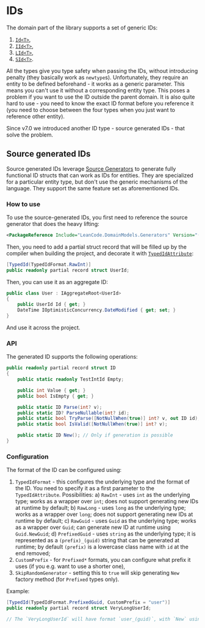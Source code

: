 # IDs

The domain part of the library supports a set of generic IDs:

1. [`Id<T>`](../../src/Domain/LeanCode.DomainModels/Model/Id.cs),
2. [`IId<T>`](../../src/Domain/LeanCode.DomainModels/Model/Id.cs),
3. [`LId<T>`](../../src/Domain/LeanCode.DomainModels/Model/Id.cs),
4. [`SId<T>`](../../src/Domain/LeanCode.DomainModels/Model/SId.cs).

All the types give you type safety when passing the IDs, without introducing penalty (they basically work as `newtype`s). Unfortunately, they require an entity to be defined beforehand - it works as a generic parameter. This means you can't use it without a corresponding entity type. This poses a problem if you want to use the ID outside the parent domain. It is also quite hard to use - you need to know the exact ID format before you reference it (you need to choose between the four types when you just want to reference other entity).

Since v7.0 we introduced another ID type - source generated IDs - that solve the problem.

## Source generated IDs

Source generated IDs leverage [Source Generators](https://learn.microsoft.com/en-us/dotnet/csharp/roslyn-sdk/source-generators-overview) to generate fully functional ID structs that can work as IDs for entities. They are specialized for a particular entity type, but don't use the generic mechanisms of the language. They support the same feature set as aforementioned IDs.

### How to use

To use the source-generated IDs, you first need to reference the source generator that does the heavy lifting:

```xml
<PackageReference Include="LeanCode.DomainModels.Generators" Version="(version)" OutputItemType="Analyzer" ReferenceOutputAssembly="false" />
```

Then, you need to add a partial struct record that will be filled up by the compiler when building the project, and decorate it with [`TypedIdAttribute`](../../src/Domain/LeanCode.DomainModels/Ids/TypedIdAttribute.cs):

```cs
[TypedId(TypedIdFormat.RawInt)]
public readonly partial record struct UserId;
```

Then, you can use it as an aggregate ID:

```cs
public class User : IAggregateRoot<UserId>
{
    public UserId Id { get; }
    DateTime IOptimisticConcurrency.DateModified { get; set; }
}
```

And use it across the project.

### API

The generated ID supports the following operations:

```cs
public readonly partial record struct ID
{
    public static readonly TestIntId Empty;

    public int Value { get; }
    public bool IsEmpty { get; }

    public static ID Parse(int? v);
    public static ID? ParseNullable(int? id);
    public static bool TryParse([NotNullWhen(true)] int? v, out ID id);
    public static bool IsValid([NotNullWhen(true)] int? v);

    public static ID New(); // Only if generation is possible
}
```

### Configuration

The format of the ID can be configured using:

1. `TypedIdFormat` - this configures the underlying type and the format of the ID. You need to specify it as a first parameter to the `TypedIdAttribute`. Possibilities:
   a) `RawInt` - uses `int` as the underlying type; works as a wrapper over `int`; does not support generating new IDs at runtime by default;
   b) `RawLong` - uses `long` as the underlying type; works as a wrapper over `long`; does not support generating new IDs at runtime by default;
   c) `RawGuid` - uses `Guid` as the underlying type; works as a wrapper over `Guid`; can generate new ID at runtime using `Guid.NewGuid`;
   d) `PrefixedGuid` - uses `string` as the underlying type; it is represented as a `(prefix)_(guid)` string that can be generated at runtime; by default `(prefix)` is a lowercase class name with `id` at the end removed;
2. `CustomPrefix` - for `Prefixed*` formats, you can configure what prefix it uses (if you e.g. want to use a shorter one),
3. `SkipRandomGenerator` - setting this to `true` will skip generating `New` factory method (for `Prefixed` types only).

Example:

```cs
[TypedId(TypedIdFormat.PrefixedGuid, CustomPrefix = "user")]
public readonly partial record struct VeryLongUserId;

// The `VeryLongUserId` will have format `user_(guid)`, with `New` using `Guid.NewGuid` as random source.
```
